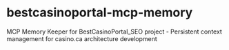 # bestcasinoportal-mcp-memory
MCP Memory Keeper for BestCasinoPortal_SEO project - Persistent context management for casino.ca architecture development
